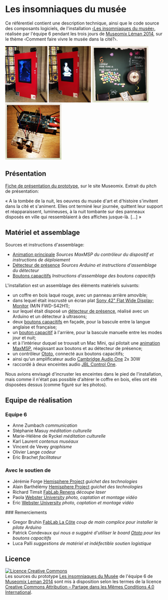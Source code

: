 # Les insomniaques du musée

Ce référentiel contient une description technique, ainsi que le code source des composants logiciels, de l'installation [‹Les insomniaques du musée›](http://www.museomix.org/prototypes/les-insomniaquesdumusee/), réalisée par l'équipe 6 pendant les trois jours de [Museomix Léman 2014](http://leman.museomix.ch/), sur le thème ‹Comment faire vivre le musée dans la cité?›.

<img src="images/IMG_2373.JPG" height="180"/> <img src="images/IMG_2370.JPG" height="180"/> <img src="images/IMG_6057 23.JPG" height="180"/> <img src="images/IMG_6250.JPG" height="180"/>

## Présentation

[Fiche de présentation du prototype](http://www.museomix.org/prototypes/les-insomniaquesdumusee/), sur le site Museomix. Extrait du pitch de présentation: 

« A la tombée de la nuit, les oeuvres du musée d'art et d'histoire s'invitent dans la cité et s'animent. Elles ont terminé leur journée, quittent leur support et réapparaissent, lumineuses, à la nuit tombante sur des panneaux disposés en ville qui ressemblaient à des affiches jusque-là. \[…\] »

## Matériel et assemblage

Sources et instructions d'assemblage:

* [Animation principale](code/animation) _Sources MaxMSP du contrôleur du dispositif et instructions de déploiement_
* [Détecteur de présence](code/detecteur-presence) _Sources Arduino et instructions d'assemblage du détecteur_
* [Boutons capacitifs](code/boutons-capacitifs) _Instructions d'assemblage des boutons capacitifs_

L'installation est un assemblage des éléments matériels suivants:

* un coffre en bois laqué rouge, avec un panneau arrière amovible;
* dans lequel était inscrusté un écran plat [Sony 42" Flat Wide Display; Monitor](http://www.sony.fr/pro/product/professional-displays-public-displays/fwd-s42h1/) (M/N FWD-S42H1);
* sur lequel était disposé un [détecteur de présence](code/detecteur-presence), réalisé avec un Arduino et un détecteur à ultrasons;
* deux [boutons capacitifs](code/boutons-capacitifs) en façade, pour la bascule entre la langue anglaise et française;
* un [bouton capacitif](code/boutons-capacitifs) à l'arrière, pour la bascule manuelle entre les modes jour et nuit;
* et à l'intérieur duquel se trouvait un Mac Mini, qui pilotait une [animation MaxMSP](code/animation), réagissant aux boutons et au détecteur de présence;
* un contrôleur [Ototo](http://www.ototo.fm/products), connecté aux boutons capacitifs;
* ainsi qu'un amplificateur audio [Cambridge Audio One](http://www.cambridgeaudio.com/node/1828) 2x 30W
* raccordé à deux enceintes audio [JBL Control One](http://fr.jbl.com/jbl_product_detail_de/control-one.html).

Nous avions envisagé d'incruster les enceintes dans le pied de l'installation, mais comme il n'était pas possible d'altérer le coffre en bois, elles ont été disposées dessus (comme figuré sur les photos).
 
## Equipe de réalisation

### Equipe 6

* Anne Zumbach _communication_
* Stéphanie Masuy _méditation culturelle_
* Marie-Hélène de Ryckel _méditation culturelle_
* Karl Laurent _contenus muséaux_
* Vincent de Vevey _graphisme_
* Olivier Lange _codeur_
* Eric Brachet _facilitateur_

### Avec le soutien de

* Jérémie Forge [Hemisphere Project](http://www.hemisphere-project.com) _guichet des technologies_
* Alain Barthélémy [Hemisphere Project](http://www.hemisphere-project.com) _guichet des technologies_
* Richard Timsit [FabLab Renens](http://www.fablab-chene20.ch/) _découpe laser_
* Paola [Webster University](http://www.webster.ch) _photo, captation et montage vidéo_
* Eric [Webster University](http://www.webster.ch) _photo, captation et montage vidéo_

### Remerciements

* Gregor Bruhin [FabLab La Côte](http://www.fablab-lacote.ch) _coup de main complice pour installer le pilote Arduino_
* Patrick Condevaux _qui nous a suggéré d'utiliser le board [Ototo](https://www.kickstarter.com/projects/905018498/ototo-make-music-from-anything) pour les boutons capacitifs_
* Luca Palli _suggestions de matériel et indéfectible soutien logistique_

## Licence

<a rel="license" href="http://creativecommons.org/licenses/by-sa/4.0/"><img alt="Licence Creative Commons" style="border-width:0" src="https://i.creativecommons.org/l/by-sa/4.0/88x31.png" /></a><br />Les sources du prototype [Les insomniaques du Musée](http://www.museomix.org/prototypes/les-insomniaquesdumusee/) de l'équipe 6 de [Museomix Leman 2014](http://www.museomix.org/localisation/geneve-2014/) sont mis à disposition selon les termes de la licence [Creative Commons Attribution – Partage dans les Mêmes Conditions 4.0 International](http://creativecommons.org/licenses/by-sa/4.0/).
